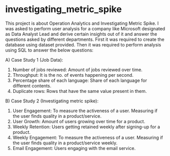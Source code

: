# investigating_metric_spike

This project is about Operation Analytics and Investigating 
Metric Spike. I was asked to perform user analysis for a company like Microsoft 
designated as Data Analyst Lead and derive certain insights out of it and 
answer the questions asked by different departments. First it was required to 
create the database using dataset provided. Then it was required to perform 
analysis using SQL to answer the below questions:

A) Case Study 1 (Job Data): 
1. Number of jobs reviewed: Amount of jobs reviewed over time.
2. Throughput: It is the no. of events happening per second.
3. Percentage share of each language: Share of each language for different 
contents.
4. Duplicate rows: Rows that have the same value present in them.

B) Case Study 2 (Investigating metric spike): 
1. User Engagement: To measure the activeness of a user. Measuring if the 
user finds quality in a product/service.
2. User Growth: Amount of users growing over time for a product.
3. Weekly Retention: Users getting retained weekly after signing-up for a 
product.
4. Weekly Engagement: To measure the activeness of a user. Measuring if 
the user finds quality in a product/service weekly.
5. Email Engagement: Users engaging with the email service.
